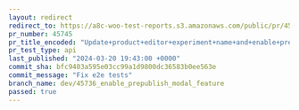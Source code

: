 ```yaml
---
layout: redirect
redirect_to: https://a8c-woo-test-reports.s3.amazonaws.com/public/pr/45745/api/index.html
pr_number: 45745
pr_title_encoded: "Update+product+editor+experiment+name+and+enable+pre-publish+panel+by+default"
pr_test_type: api
last_published: "2024-03-20 19:43:00 +0000"
commit_sha: bfc9403a595e03cc99a1d9800dc36583b0ee563e
commit_message: "Fix e2e tests"
branch_name: dev/45736_enable_prepublish_modal_feature
passed: true
---
```

